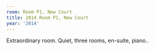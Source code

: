 ```yaml
---
room: Room P1, New Court
title: 2014 Room P1, New Court
year: '2014'
---
```


Extraordinary room. Quiet, three rooms, en-suite, piano..